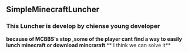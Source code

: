 ## SimpleMinecraftLuncher
### This Luncher is develop by chiense young developer
**because of MCBBS's stop ,some of the player cant find a way to easily lunch minecraft or download mincraraft**
** I think we can solve it**
